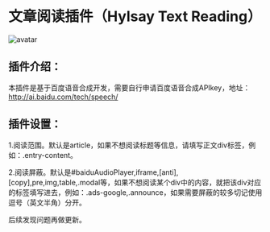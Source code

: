 # 文章阅读插件（Hylsay Text Reading）
![avatar](https://cdn.aoaoao.info/wp-content/uploads/2020/09/1599378397942-1024x825.jpg)
## 插件介绍：

本插件是基于百度语音合成开发，需要自行申请百度语音合成APIkey，地址：http://ai.baidu.com/tech/speech/

## 插件设置：

1.阅读范围。默认是article，如果不想阅读标题等信息，请填写正文div标签，例如：.entry-content。

2.阅读屏蔽。默认是#baiduAudioPlayer,iframe,[anti],[copy],pre,img,table,.modal等，如果不想阅读某个div中的内容，就把该div对应的标签填写进去，例如：.ads-google,.announce，如果需要屏蔽的较多切记使用逗号（英文半角）分开。

后续发现问题再做更新。
